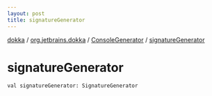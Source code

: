 ```yaml
---
layout: post
title: signatureGenerator
---
```

[dokka](../../index.md) / [org.jetbrains.dokka](../index.md) / [ConsoleGenerator](index.md) / [signatureGenerator](signatureGenerator.md)

# signatureGenerator

```
val signatureGenerator: SignatureGenerator
```
